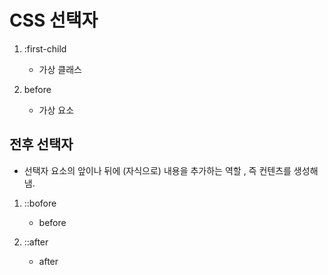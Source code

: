 # CSS 선택자
1. :first-child 
	- 가상 클래스 

2. before
	- 가상 요소

## 전후 선택자 
- 선택자 요소의 앞이나 뒤에 (자식으로) 내용을 추가하는 역할 , 즉 컨텐츠를 생성해냄. 


1. ::bofore
	- before

2. ::after 
	- after


